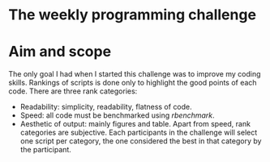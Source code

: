 # The weekly programming challenge

# Aim and scope
The only goal I had when I started this challenge was to improve my coding skills. Rankings of scripts is done only to highlight the good points of each code. There are three rank categories: 
  * Readability: simplicity, readability, flatness of code.
  * Speed: all code must be benchmarked using *rbenchmark*.
  * Aesthetic of output: mainly figures and table.
Apart from speed, rank categories are subjective. Each participants in the challenge will select one script per category, the one considered the best in that category by the participant.

